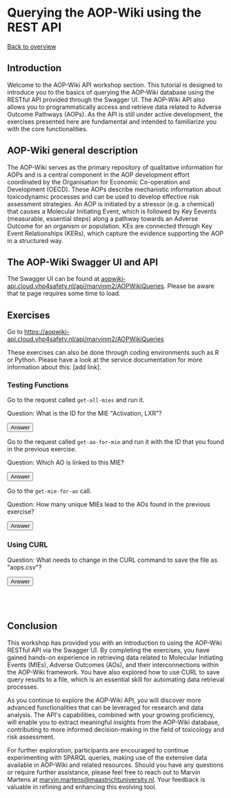 # Querying the AOP-Wiki using the REST API

[Back to overview](README.md)

<script>
  function toggleAnswer(id) {
  var answer = document.getElementById(id);
  if (answer.style.visibility === "hidden" ||
      answer.style.visibility === "none") {
    answer.style.visibility = "visible";
  } else {
    answer.style.visibility = "hidden";
  }
}
</script>

## Introduction
Welcome to the AOP-Wiki API workshop section. This tutorial is designed to introduce you to the basics of querying the AOP-Wiki database using the RESTful API provided through the Swagger UI. The AOP-Wiki API also allows you to programmatically access and retrieve data related to Adverse Outcome Pathways (AOPs). As the API is still under active development, the exercises presented here are fundamental and intended to familiarize you with the core functionalities.

## AOP-Wiki general description
The AOP-Wiki serves as the primary repository of qualitative information for AOPs and is a central component in the AOP development effort coordinated by the Organisation for Economic Co-operation and Development (OECD). These AOPs describe mechanistic information about toxicodynamic processes and can be used to develop effective risk assessment strategies. An AOP is initiated by a stressor (e.g. a chemical) that causes a Molecular Initiating Event, which is followed by Key Eevents (measurable, essential steps) along a pathway towards an Adverse Outcome for an organism or population. KEs are connected through Key Event Relationships (KERs), which capture the evidence supporting the AOP in a structured way. 


## The AOP-Wiki Swagger UI and API
The Swagger UI can be found at [aopwiki-api.cloud.vhp4safety.nl/api/marvinm2/AOPWikiQueries](https://aopwiki-api.cloud.vhp4safety.nl/api/marvinm2/AOPWikiQueries). Please be aware that te page requires some time to load.

## Exercises
Go to https://aopwiki-api.cloud.vhp4safety.nl/api/marvinm2/AOPWikiQueries

These exercises can also be done through coding environments such as R or Python. Please have a look at the service documentation for more information about this: [add link].

### Testing Functions
Go to the request called `get-all-mies` and run it.

Question: What is the ID for the MIE "Activation, LXR"?

<button onclick="toggleAnswer('q1')">Answer</button><span id="q1" style="visibility: hidden">167</span>

Go to the request called `get-ao-for-mie` and run it with the ID that you found in the previous exercise.

Question: Which AO is linked to this MIE?

<button onclick="toggleAnswer('q2')">Answer</button><span id="q2" style="visibility: hidden">Liver steatosis, with KE IDs 345 and 459.</span>

Go to the `get-mie-for-ao` call.

Question: How many unique MIEs lead to the AOs found in the previous exercise?

<button onclick="toggleAnswer('q3')">Answer</button><span id="q3" style="visibility: hidden">16</span>

### Using CURL

Question: What needs to change in the CURL command to save the file as "aops.csv"?

<button onclick="toggleAnswer('q4')">Answer</button><span id="q4" style="visibility: hidden">You need to add the `-o aops.csv` option at the end of the CURL command:
curl -X GET "https://aopwiki-api.cloud.vhp4safety.nl/api-git/marvinm2/AOPWikiQueries/get-all-chemicals" -H "accept: text/csv" -o aops.csv
</span>

## Conclusion
This workshop has provided you with an introduction to using the AOP-Wiki RESTful API via the Swagger UI. By completing the exercises, you have gained hands-on experience in retrieving data related to Molecular Initiating Events (MIEs), Adverse Outcomes (AOs), and their interconnections within the AOP-Wiki framework. You have also explored how to use CURL to save query results to a file, which is an essential skill for automating data retrieval processes.

As you continue to explore the AOP-Wiki API, you will discover more advanced functionalities that can be leveraged for research and data analysis. The API's capabilities, combined with your growing proficiency, will enable you to extract meaningful insights from the AOP-Wiki database, contributing to more informed decision-making in the field of toxicology and risk assessment.

For further exploration, participants are encouraged to continue experimenting with SPARQL queries, making use of the extensive data available in AOP-Wiki and related resources. Should you have any questions or require further assistance, please feel free to reach out to Marvin Martens at marvin.martens@maastrichtuniversity.nl. Your feedback is valuable in refining and enhancing this evolving tool.